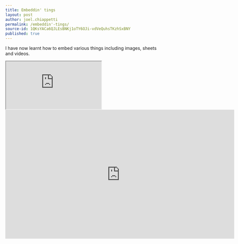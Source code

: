 ```yaml
---
title: Embeddin' tings
layout: post
author: joel.chiappetti
permalink: /embeddin'-tings/
source-id: 1QKsYACa6QJLEsBNKj1oTY6OJi-vdVeQuhsTKzhSxBNY
published: true
---
```

I have now learnt how to embed various things including images, sheets and videos.

<iframe src="https://docs.google.com/spreadsheets/d/e/2PACX-1vQFAiPNH1-EyDo63B_cTU2TUlY_3VnOrwLmNYxNbTb6swYr65IlpKJF9YnW2DSVtdnN_JS6ZK6SBLG2/pubhtml?widget=true&amp;headers=false"></iframe>

<iframe width="720" height="405" src="https://www.youtube.com/embed/rWl4y1-rdMw" frameborder="0" gesture="media" allow="encrypted-media" allowfullscreen></iframe>
